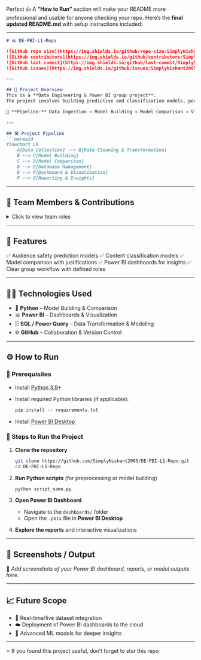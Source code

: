 Perfect 👍 A **“How to Run”** section will make your README more professional and usable for anyone checking your repo.
Here’s the **final updated README.md** with setup instructions included:

---

````markdown
# 📊 DE-PBI-L1-Repo  

![GitHub repo size](https://img.shields.io/github/repo-size/SimplyNishant2005/DE-PBI-L1-Repo)  
![GitHub contributors](https://img.shields.io/github/contributors/SimplyNishant2005/DE-PBI-L1-Repo)  
![GitHub last commit](https://img.shields.io/github/last-commit/SimplyNishant2005/DE-PBI-L1-Repo)  
![GitHub issues](https://img.shields.io/github/issues/SimplyNishant2005/DE-PBI-L1-Repo)  

---

## 📌 Project Overview  
This is a **Data Engineering & Power BI group project**.  
The project involves building predictive and classification models, performing comparisons, and managing the workflow for **reporting and visualization**.  

🔗 **Pipeline:** Data Ingestion → Model Building → Model Comparison → Visualization  

---

## 🛠️ Project Pipeline  
```mermaid
flowchart LR
    A[Data Collection] --> B[Data Cleaning & Transformation]
    B --> C[Model Building]
    C --> D[Model Comparison]
    D --> E[Database Management]
    E --> F[Dashboard & Visualization]
    F --> G[Reporting & Insights]
````

---

## 👥 Team Members & Contributions

<details>
<summary>Click to view team roles</summary>

| S. No | ID       | Name                               | Tasks                                                                                                      |
| ----- | -------- | ---------------------------------- | ---------------------------------------------------------------------------------------------------------- |
| 1     | LG082025 | **Rhydem Kumar**                   | Audience Safety Prediction – Built 2 models (2 hrs)                                                        |
| 2     | —        | **Tirumala Panchal**               | Content Category Classification – Built 2 models (2 hrs)                                                   |
| 3     | IV082025 | **Rhydem Kumar & Divesh Sonawane** | Model comparisons – Provided explanation & justification for chosen models, performed comparison (2–3 hrs) |
| 4     | —        | **Chaitanya Lakshmi**              | Database Admin (DB Admin)                                                                                  |
| 5     | ER082025 | **Nishant Narware**                | GitHub Admin (Repo management & version control)                                                           |

</details>

---

## 🚀 Features

✅ Audience safety prediction models
✅ Content classification models
✅ Model comparison with justifications
✅ Power BI dashboards for insights
✅ Clear group workflow with defined roles

---

## 🧑‍💻 Technologies Used

* 🐍 **Python** – Model Building & Comparison
* 📊 **Power BI** – Dashboards & Visualization
* 🗄️ **SQL / Power Query** – Data Transformation & Modeling
* 🌐 **GitHub** – Collaboration & Version Control

---

## ⚙️ How to Run

### 🔹 Prerequisites

* Install [Python 3.9+](https://www.python.org/downloads/)
* Install required Python libraries (if applicable):

  ```bash
  pip install -r requirements.txt
  ```
* Install [Power BI Desktop](https://powerbi.microsoft.com/desktop/)

### 🔹 Steps to Run the Project

1. **Clone the repository**

   ```bash
   git clone https://github.com/SimplyNishant2005/DE-PBI-L1-Repo.git
   cd DE-PBI-L1-Repo
   ```
2. **Run Python scripts** (for preprocessing or model building)

   ```bash
   python script_name.py
   ```
3. **Open Power BI Dashboard**

   * Navigate to the `dashboards/` folder
   * Open the `.pbix` file in **Power BI Desktop**
4. **Explore the reports** and interactive visualizations

---

## 📸 Screenshots / Output

📌 *Add screenshots of your Power BI dashboard, reports, or model outputs here.*

---

## 📈 Future Scope

* 🔄 Real-time/live dataset integration
* ☁️ Deployment of Power BI dashboards to the cloud
* 🤖 Advanced ML models for deeper insights

---

⭐ If you found this project useful, don’t forget to star this repo
